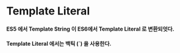 # Template Literal
#### ES5 에서 Template String 이 ES6에서 Template Literal 로 변환되엇다.
#### Template Literal 에서는 백틱 (`) 을 사용한다.